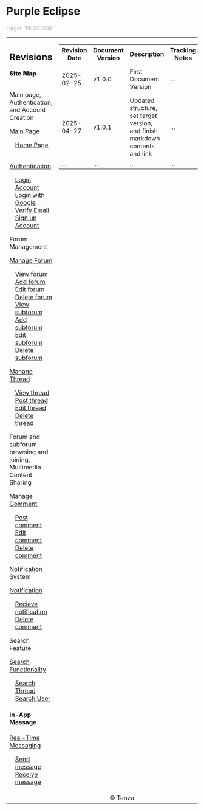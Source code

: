 <div>
    <table>
        <h1> Purple Eclipse</h1>
        <p style="font-weight: lighter;">Target: `PE.010.006`</p>
            <td width="30%">
                <h2> Revisions </h2>
                <style="padding-left: 0"><strong style="font-weight: 900;">Site Map</strong>
                    <br><br>
                    <p> Main page, Authentication, and Account Creation </p>
                    <a href="docs/homepage/"> Main Page </a>
                    <ul style="list-style-type: none ; padding-left: 0">
                        <li style="padding-left: 15px"> <a href="docs/homepage/homepage.md"> Home Page </a></li>  
                    </ul>
                    <br>
                    <a href="docs/authenticate-user/">Authentication </a>
                     <ul style="list-style-type: none ; padding-left: 0">
                        <li style="padding-left: 15px"> <a href="docs\authenticate-user\account-login.md"> Login Account </a></li>   
                        <li style="padding-left: 15px"> <a href="docs\authenticate-user\account-login.md"> Login with Google </a></li>   
                        <li style="padding-left: 15px"> <a href="docs\authenticate-user\account-login.md"> Verify Email </a></li>   
                        <li style="padding-left: 15px"> <a href="docs\authenticate-user\account-signup.md"> Sign up Account </a></li>
                    </ul>
                    <p> Forum Management </p>
                    <a href="docs/manage-forum/">Manage Forum</a>
                    <ul style="list-style-type: none ; padding-left: 0"> 
                        <li style="padding-left: 15px"> <a href="docs\manage-forum\view-forum.md"> View forum </a></li>
                        <li style="padding-left: 15px"> <a href="docs\manage-forum\add-forum.md"> Add forum </a></li>
                        <li style="padding-left: 15px"> <a href="docs\manage-forum\edit-forum.md"> Edit forum </a></li>
                        <li style="padding-left: 15px"> <a href="docs\manage-forum\delete-forum.md"> Delete forum </a></li>
                        <li style="padding-left: 15px"> <a href="docs\manage-forum\view-subforum.md"> View subforum </a></li>
                        <li style="padding-left: 15px"> <a href="docs\manage-forum\add-subforum.md"> Add subforum </a></li>
                         <li style="padding-left: 15px"> <a href="docs\manage-forum\edit-subforum.md"> Edit subforum </a></li>
                        <li style="padding-left: 15px"> <a href="docs\manage-forum\delete-subforum.md"> Delete subforum </a></li>             
                    </ul>
                    <a href="docs/manage-thread/"> Manage Thread</a>
                    <ul style="list-style-type: none ; padding-left: 0"> 
                        <li style="padding-left: 15px"> <a href="docs\manage-thread\view-thread.md"> View thread </a></li> 
                        <li style="padding-left: 15px"> <a href="docs\manage-thread\post-thread.md"> Post thread </a></li> 
                        <li style="padding-left: 15px"> <a href="docs\manage-thread\edit-thread.md"> Edit thread </a></li>
                        <li style="padding-left: 15px"> <a href="docs\manage-thread\delete-thread.md"> Delete thread </a></li>
                    </ul>
                    <p> Forum and subforum browsing and joining, Multimedia Content Sharing</p>
                    <a href="docs/manage-comment/"> Manage Comment</a>
                    <ul style="list-style-type: none ; padding-left: 0"> 
                        <li style="padding-left: 15px"> <a href="docs\manage-comment\post-comment.md"> Post comment </a></li>
                        <li style="padding-left: 15px"> <a href="docs\manage-comment\edit-comment.md"> Edit comment </a></li>
                        <li style="padding-left: 15px"> <a href="docs\manage-comment\delete-comment.md"> Delete comment </a></li>
                    </ul>
                    <p> Notification System </p>
                    <a href="docs\manage-notification\recieve-notification.md">Notification</a>
                    <ul style="list-style-type: none ; padding-left: 0">
                        <li style="padding-left: 15px"> <a href="docs\manage-notification\recieve-notification.md">Recieve notification </a></li>
                        <li style="padding-left: 15px"> <a href="docs\manage-notification\delete-notification.md"> Delete comment </a></li>    
                    </ul>
                    </ul>
                    <p> Search Feature </p> 
                    <a href="docs/search-functionality">Search Functionality</a>
                    <ul style="list-style-type: none ; padding-left: 0">
                        <li style="padding-left: 15px"> <a href="docs/search-functionality/search-thread.md"> Search Thread </a></li>
                        <li style="padding-left: 15px"> <a href="docs/search-functionality/search-user.md"> Search User </a></li>
                    </ul>
                    <ul style="list-style-type: none ; padding-left: 0"> 
                    </ul>
                    <h4> In-App Message </h4>
                     <a href="docs\manage-message\send-message.md">Real-Time Messaging</a>
                    <ul style="list-style-type: none ; padding-left: 0">
                        <li style="padding-left: 15px"> <a href="docs\manage-message\send-message.md"> Send message </a></li>
                        <li style="padding-left: 15px"> <a href="docs\manage-message\receive-message.md"> Receive message </a></li>
                    </ul>
                </ul> 
            </td>
          <td valign="top">
                <div>
                    <table>
                        <tr>
                            <th> Revision Date</th>
                            <th> Document Version</th>
                            <th> Description</th>
                            <th> Tracking Notes</th>
                            <th> Approved By</th>
                        </tr>
                        <tr>
                            <td> 2025-02-25</td>
                            <td> v1.0.0</td>
                            <td> First Document Version</td>
                            <td> ...</td>
                            <td>  Ty, David Antonio <br> Project Manager</td>
                        </tr>
                        <tr>
                            <td> 2025-04-27</td>
                            <td> v1.0.1</td>
                            <td> Updated structure, set target version, and finish markdown contents and link</td>
                            <td> ...</td>
                            <td>  Ty, David Antonio <br> Project Manager</td>
                        </tr>
                        <tr>
                            <td> ...</td>
                            <td> ...</td>
                            <td> ...</td>
                            <td> ...</td>
                            <td> ...</td>
                        </tr>
                    </table>
                </div>
            </td>
        <!-- Moved the footer content to its own row -->
        <tr>
            <td colspan="3" align="center">
                © Tenza
            </td>
        </tr>
    </table>
</div>

